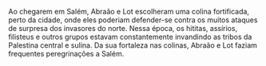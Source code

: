 ﻿Ao chegarem em Salém, Abraão e Lot escolheram uma colina fortificada, perto da cidade, onde eles poderiam defender-se contra os muitos ataques de surpresa dos invasores do norte. Nessa época, os hititas, assírios, filisteus e outros grupos estavam constantemente invandindo as tribos da Palestina central e sulina. Da sua fortaleza nas colinas, Abraão e Lot faziam frequentes peregrinações a Salém.
